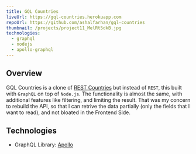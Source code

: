 ```yaml
---
title: GQL Countries
liveUrl: https://gql-countries.herokuapp.com
repoUrl: https://github.com/ashalfarhan/gql-countries
thumbnail: /projects/project11_MelRt5dkB.jpg
technologies:
  - graphql
  - nodejs
  - apollo-graphql
---
```


## Overview

GQL Countries is a clone of [REST Countries](https://restcountries.com/) but instead of `REST`, this built with `GraphQL` on top of `Node.js`. The functionality is almost the same, with additional features like filtering, and limiting the result. That was my concern to rebuild the API, so that I can retrive the data partially (only the fields that I want to read), and not bloated in the Frontend Side.

## Technologies

- GraphQL Library: [Apollo](https://www.apollographql.com/)
